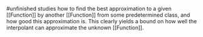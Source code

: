 #unfinished 
studies how to find the best approximation to a given [[Function]] by another [[Function]] from some predetermined class, and how good this approximation is. This clearly yields a bound on how well the interpolant can approximate the unknown [[Function]].